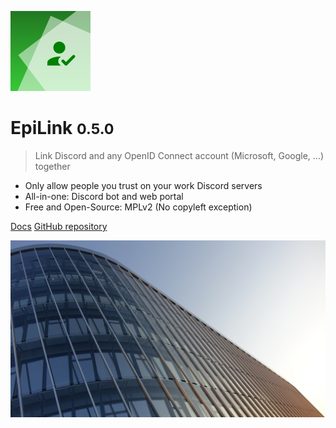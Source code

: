 ![logo](logo.svg)

# EpiLink <small>0.5.0</small>

> Link Discord and any OpenID Connect account (Microsoft, Google, ...) together

- Only allow people you trust on your work Discord servers
- All-in-one: Discord bot and web portal
- Free and Open-Source: MPLv2 (No copyleft exception)

[Docs](#epilink) [GitHub repository](https://github.com/EpiLink/EpiLink)

![](/bg.jpg)